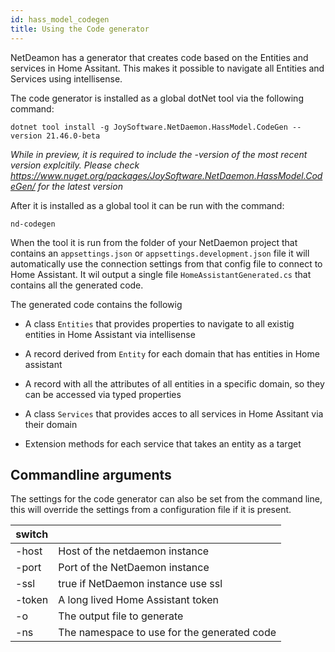 ```yaml
---
id: hass_model_codegen
title: Using the Code generator
---
```


NetDeamon has a generator that creates code based on the Entities and services in Home Assitant. This makes it possible to navigate all Entities and Services using intellisense.

The code generator is installed as a global dotNet tool via the following command:

```
dotnet tool install -g JoySoftware.NetDaemon.HassModel.CodeGen --version 21.46.0-beta
```

*While in preview, it is required to include the -version of the most recent version explcitily. Please check
https://www.nuget.org/packages/JoySoftware.NetDaemon.HassModel.CodeGen/ for the latest version*

After it is installed as a global tool it can be run with the command:

`
nd-codegen
`

When the tool it is run from the folder of your NetDaemon project that contains an `appsettings.json` or `appsettings.development.json` file it will automatically use the connection settings from that config file to connect to Home Assistant. It wil output a single file `HomeAssistantGenerated.cs` that contains all the generated code.

The generated code contains the followig

* A class `Entities` that provides properties to navigate to all existig entities in Home Assistant via intellisense
* A record derived from `Entity` for each domain that has entities in Home assistant
* A record with all the attributes of all entities in a specific domain, so they can be accessed via typed properties

* A class `Services` that provides acces to all services in Home Assitant via their domain
* Extension methods for each service that takes an entity as a target

## Commandline arguments

The settings for the code generator can also be set from the command line, this will override the settings from a configuration file if it is present.

| switch | |
|---     |--|
| -host  | Host of the netdaemon instance
| -port  | Port of the NetDaemon instance
| -ssl   | true if NetDaemon instance use ssl
| -token | A long lived Home Assistant token
| -o     | The output file to generate
| -ns    | The namespace to use for the generated code

